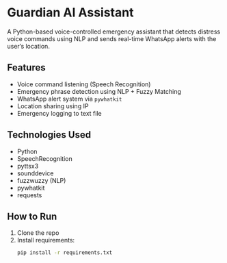 # Guardian AI Assistant 

A Python-based voice-controlled emergency assistant that detects distress voice commands using NLP and sends real-time WhatsApp alerts with the user’s location.

##  Features
- Voice command listening (Speech Recognition)
- Emergency phrase detection using NLP + Fuzzy Matching
- WhatsApp alert system via `pywhatkit`
- Location sharing using IP
- Emergency logging to text file

##  Technologies Used
- Python
- SpeechRecognition
- pyttsx3
- sounddevice
- fuzzwuzzy (NLP)
- pywhatkit
- requests

##  How to Run
1. Clone the repo
2. Install requirements:
   ```bash
   pip install -r requirements.txt
